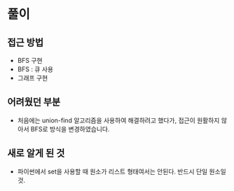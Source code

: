 풀이
====
접근 방법
----------------------
* BFS 구현
* BFS : 큐 사용
* 그래프 구현

어려웠던 부분
----------------------
* 처음에는 union-find 알고리즘을 사용하여 해결하려고 했다가, 접근이 원활하지 않아서 BFS로 방식을 변경하였습니다.

새로 알게 된 것
----------------------
* 파이썬에서 set을 사용할 때 원소가 리스트 형태여서는 안된다. 반드시 단일 원소일 것.
